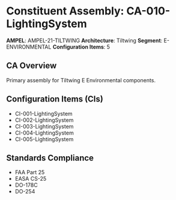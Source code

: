 # Constituent Assembly: CA-010-LightingSystem

**AMPEL**: AMPEL-21-TILTWING
**Architecture**: Tiltwing
**Segment**: E-ENVIRONMENTAL
**Configuration Items**: 5

## CA Overview
Primary assembly for Tiltwing E Environmental components.

## Configuration Items (CIs)
- CI-001-LightingSystem
- CI-002-LightingSystem
- CI-003-LightingSystem
- CI-004-LightingSystem
- CI-005-LightingSystem

## Standards Compliance
- FAA Part 25
- EASA CS-25
- DO-178C
- DO-254
